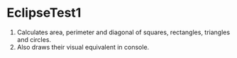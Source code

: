 # EclipseTest1

1. Calculates area, perimeter and diagonal of squares, rectangles, triangles and circles.
2. Also draws their visual equivalent in console.
